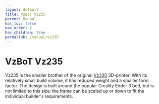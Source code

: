 ```yaml
---
layout: default
title: VzBoT Vz235
parent: Manual
has_toc: false
nav_order: 2
has_children: true
permalink: /manual/vz235
---
```


# VzBoT Vz235

Vz235 is the smaller brother of the original [Vz330](/manual/vz330) 3D-printer. With its
relatively small build volume, it has reduced weight and a smaller form factor. The design
is built around the popular Creality Ender 3 bed, but is not limited to this size: the
frame can be scaled up or down to fit the individual builder's requirements.
